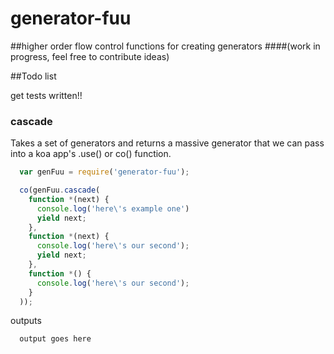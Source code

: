 generator-fuu
=============

##higher order flow control functions for creating generators
####(work in progress, feel free to contribute ideas)

##Todo list

get tests written!!

### cascade

Takes a set of generators and returns a massive generator that we can pass
into a koa app's .use() or co() function. 

```javascript
  var genFuu = require('generator-fuu');

  co(genFuu.cascade(
    function *(next) {
      console.log('here\'s example one')
      yield next;
    },
    function *(next) {
      console.log('here\'s our second');
      yield next;
    },
    function *() {
      console.log('here\'s our second');
    }
  ));
```
  outputs
```
  output goes here

```
